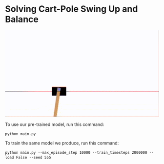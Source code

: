 # Solving Cart-Pole Swing Up and Balance
![CartPole Swing Up Demo](cart.gif)

To use our pre-trained model, run this command:
```
python main.py
```

To train the same model we produce, run this command:
```
python main.py --max_episode_step 10000 --train_timesteps 2000000 --load False --seed 555
```

